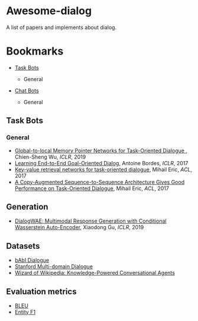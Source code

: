 # Awesome-dialog

A list of papers and implements about dialog.

# Bookmarks
  * [Task Bots](#task-bots)
    * General

  * [Chat Bots](#chat-bots)
    * General


## Task Bots
### General 
* [Global-to-local Memory Pointer Networks for Task-Oriented Dialogue ](https://openreview.net/pdf?id=ryxnHhRqFm), Chien-Sheng Wu, *ICLR*, 2019
* [Learning End-to-End Goal-Oriented Dialog](https://openreview.net/pdf?id=S1Bb3D5gg), Antoine Bordes, *ICLR*, 2017
* [Key-value retrieval networks for task-oriented dialogue](https://aclweb.org/anthology/W17-5506), Mihail Eric, *ACL*, 2017
* [A Copy-Augmented Sequence-to-Sequence Architecture Gives Good Performance on Task-Oriented Dialogue](https://www.aclweb.org/anthology/E17-2075), Mihail Eric, *ACL*, 2017

## Generation
* [DialogWAE: Multimodal Response Generation with Conditional Wasserstein Auto-Encoder](https://openreview.net/pdf?id=BkgBvsC9FQ), Xiaodong Gu, *ICLR*, 2019


## Datasets
* [bAbI Dialogue](https://research.fb.com/downloads/babi/)
* [Stanford Multi-domain Dialogue](https://nlp.stanford.edu/blog/a-new-multi-turn-multi-domain-task-oriented-dialogue-dataset/)
* [Wizard of Wikipedia: Knowledge-Powered Conversational Agents](https://openreview.net/pdf?id=r1l73iRqKm)

## Evaluation metrics
* [BLEU]()
* [Entity F1]()
